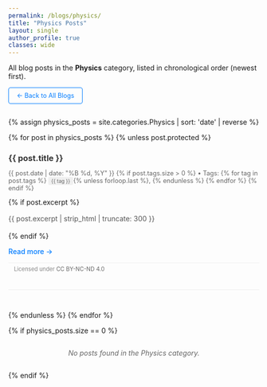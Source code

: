 ```yaml
---
permalink: /blogs/physics/
title: "Physics Posts"
layout: single
author_profile: true
classes: wide
---
```


All blog posts in the **Physics** category, listed in chronological order (newest first).

<p style="margin-bottom: 2em;">
  <a href="{{ '/blogs/' | relative_url }}" class="btn btn-outline">&larr; Back to All Blogs</a>
</p>

{% assign physics_posts = site.categories.Physics | sort: 'date' | reverse %}

{% for post in physics_posts %}
  {% unless post.protected %}
  <article class="post-item">
    <h3>
      <a href="{{ post.url | relative_url }}" rel="permalink">{{ post.title }}</a>
    </h3>
    <p class="post-meta">
      <time datetime="{{ post.date | date_to_xmlschema }}">{{ post.date | date: "%B %d, %Y" }}</time>
      {% if post.tags.size > 0 %}
        • Tags: 
        {% for tag in post.tags %}
          <span class="tag">{{ tag }}</span>{% unless forloop.last %}, {% endunless %}
        {% endfor %}
      {% endif %}
    </p>
    {% if post.excerpt %}
      <p class="post-excerpt">
        {{ post.excerpt | strip_html | truncate: 300 }}
      </p>
    {% endif %}
    <p>
      <a href="{{ post.url | relative_url }}" class="read-more">
        Read more &rarr;
      </a>
    </p>
    <p class="license-info">
      <i class="fab fa-creative-commons"></i>
      <i class="fab fa-creative-commons-by"></i>
      <i class="fab fa-creative-commons-nc"></i>
      <i class="fab fa-creative-commons-nd"></i>
      Licensed under <a href="https://creativecommons.org/licenses/by-nc-nd/4.0/" target="_blank" rel="noopener">CC BY-NC-ND 4.0</a>
    </p>
  </article>
  {% endunless %}
{% endfor %}

{% if physics_posts.size == 0 %}
  <p class="no-posts">No posts found in the Physics category.</p>
{% endif %}

<style>
.post-item {
  margin-bottom: 3em;
  padding-bottom: 2em;
  border-bottom: 1px solid #eee;
}

.post-item h3 {
  margin-bottom: 0.5em;
  color: #333;
}

.post-item h3 a {
  text-decoration: none;
  color: inherit;
}

.post-item h3 a:hover {
  color: #007bff;
}

.post-meta {
  color: #666;
  font-size: 0.9em;
  margin-bottom: 1em;
}

.tag {
  background-color: #f0f0f0;
  padding: 2px 6px;
  border-radius: 3px;
  font-size: 0.8em;
}

.post-excerpt {
  color: #555;
  line-height: 1.6;
  margin-bottom: 1em;
}

.read-more {
  color: #007bff;
  text-decoration: none;
  font-weight: 500;
}

.read-more:hover {
  text-decoration: underline;
}

.btn {
  display: inline-block;
  padding: 8px 16px;
  text-decoration: none;
  border-radius: 4px;
  font-size: 0.9em;
  transition: all 0.3s;
}

.btn-outline {
  background-color: transparent;
  color: #007bff;
  border: 1px solid #007bff;
}

.btn-outline:hover {
  background-color: #007bff;
  color: white;
}

.no-posts {
  text-align: center;
  color: #666;
  font-style: italic;
  margin: 2em 0;
}

/* Protected post styles */
.protected-post {
  background: linear-gradient(135deg, #fff 0%, #fff8e1 100%);
  border-left: 4px solid #ffb300;
}

.protected-icon {
  color: #ff8f00;
  margin-right: 0.5rem;
  font-size: 0.9rem;
}

.protected-badge {
  display: inline-block;
  background: #fff3e0;
  color: #e65100;
  padding: 2px 8px;
  border-radius: 12px;
  font-size: 0.75rem;
  font-weight: 500;
  margin-left: 0.5rem;
  border: 1px solid #ffcc02;
}

.protected-notice {
  color: #bf360c;
  font-style: italic;
  font-weight: 500;
  margin-left: 0.5rem;
}

.protected-post h3 a {
  color: #5d4037;
}

.protected-post h3 a:hover {
  color: #3e2723;
}

.license-info {
  color: #888;
  font-size: 0.8em;
  margin-top: 1em;
  margin-bottom: 0.5em;
  padding-top: 0.5em;
  border-top: 1px solid #f0f0f0;
}

.license-info i {
  margin-right: 0.25em;
  color: #666;
}

.license-info a {
  color: #666;
  text-decoration: none;
}

.license-info a:hover {
  color: #007bff;
  text-decoration: underline;
}
</style>